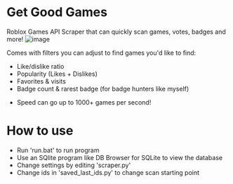 # Get Good Games
Roblox Games API Scraper that can quickly scan games, votes, badges and more!
![image](https://github.com/Astar114/GetGoodGames/assets/111279655/dd54f0f1-d539-40df-bbcf-dcfbe8e73095)

Comes with filters you can adjust to find games you'd like to find:
- Like/dislike ratio
- Popularity (Likes + Dislikes)
- Favorites & visits
- Badge count & rarest badge (for badge hunters like myself)

+ Speed can go up to 1000+ games per second!

# How to use
- Run 'run.bat' to run program	
- Use an SQlite program like DB Browser for SQLite to view the database
- Change settings by editing 'scraper.py' 
- Change ids in 'saved_last_ids.py' to change scan starting point
